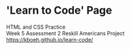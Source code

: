 # 'Learn to Code' Page
HTML and CSS Practice <br>
Week 5 Assessment 2 Reskill Americans Project <br>
https://kboeh.github.io/learn-code/
